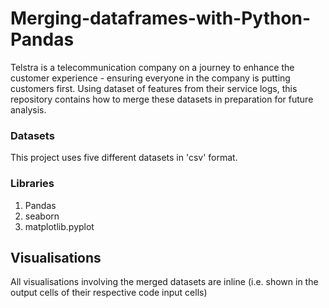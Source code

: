 # Merging-dataframes-with-Python-Pandas
Telstra is a telecommunication company on a journey to enhance the customer experience - ensuring everyone in the company is putting customers first. Using dataset of features from their service logs, this repository contains how to merge these datasets in preparation for future analysis.

### Datasets
This project uses five different datasets in 'csv' format.
### Libraries
1. Pandas
2. seaborn
3. matplotlib.pyplot

## Visualisations
All visualisations involving the merged datasets are inline (i.e. shown in the output cells of their respective code input cells)
